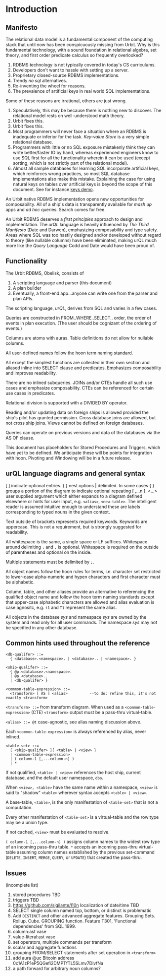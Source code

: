 # Introduction

## Manifesto

The relational data model is a fundamental component of the computing stack that until now has been conspicuously missing from Urbit. Why is this fundamental technology, with a sound foundation in relational algebra, set theory, and first order predicate calculus so frequently overlooked?

1. RDBMS technology is not typically covered in today's CS curriculums.
2. Developers don't want to hassle with setting up a server.
3. Proprietary closed-source RDBMS implementations.
4. Trendy _no sql_ alternatives.
5. Re-inventing the wheel for reasons.
6. The prevalence of artificial keys in real world SQL implementations.

Some of these reasons are irrational, others are just wrong.

1. Speculatively, this may be because there is nothing new to discover. The relational model rests on well-understood math theory.
2. Urbit fixes this.
3. Urbit fixes this.
4. Most programmers will never face a situation where an RDBMS is inadequate or inferior for the task. _Key-value Store_ is a very simple  relational database.
5. Programmers with little or no SQL exposure mistakenly think they can write better/faster IO by hand, whereas experienced engineers know to use SQL first for all the functionality wherein it can be used (except sorting, which is not strictly part of the relational model).
6. Almost all sample databases for learning SQL incorporate artificial keys, which reinforces wrong practices, so most SQL database implementations also make this mistake. Explaining the case for using natural keys on tables over artificial keys is beyond the scope of this document. See for instance [keys demo](https://github.com/ami-levin/Keys-Session/blob/master/Keys_Demo.sql).

An Urbit native RDBMS implementation opens new opportunities for composability. All of a ship's data is transparently available for _mash up_ apps and _ad hoc_ queries. Search comes for free.

An Urbit RDBMS deserves a _first principles_ approach to design and implementation. The _urQL_ language is heavily influenced by _The Third Manifesto_ (Date and Darwen), emphasizing composability and type safety. Areas where SQL was too hastily designed and/or developed without regard to theory (like nullable columns) have been eliminated, making urQL much more like the _Query Language_ Codd and Date would have been proud of.

## Functionality

The Urbit RDBMS, Obelisk, consists of

1. A scripting language and parser (this document)
2. A plan builder
3. Eventually, a front-end app...anyone can write one from the parser and plan APIs.

The scripting language, _urQL_, derives from SQL and varies in a few cases.

Queries are constructed in FROM..WHERE..SELECT.. order, the order of events in plan execution.
(The user should be cognizant of the ordering of events.)

Columns are atoms with auras.
Table definitions do not allow for nullable columns.

All user-defined names follow the hoon term naming standard.

All except the simplest functions are collected in their own section and aliased inline into SELECT clause and predicates.
Emphasizes composability and improves readability.

There are no inlined subqueries.
JOINs and/or CTEs handle all such use cases and emphasize composability.
CTEs can be referenced for certain use cases in predicates.

Relational division is supported with a DIVIDED BY operator.

Reading and/or updating data on foreign ships is allowed provided the ship's pilot has granted permission.
Cross database joins are allowed, but not cross ship joins.
Views cannot be defined on foreign databases.

Queries can operate on previous versions and data of the databases via the AS OF clause.

This document has placeholders for Stored Procedures and Triggers, which have yet to be defined. We anticipate these will be points for integration with hoon.
Pivoting and Windowing will be in a future release.

## urQL language diagrams and general syntax

[ ] indicate optional entries.
{ } nest options | delimited.
In some cases { } groups a portion of the diagram to indicate optional repeating [ ,...n ].
\<...> user supplied argument which either expands to a diagram defined elsewhere or hints for user input, e.g. `<alias>`, `<new-table>`. 
The intelligent reader is assumed intuitive enough to understand these are labels corresponding to typed nouns in the given context.

Text outside of brackets represents required keywords.
Keywords are uppercase. This is not a requirement, but is strongly suggested for readability.

All whitespace is the same, a single space or LF suffices.
Whitespace around delimiting `;` and `,` is optional.
Whitespace is required on the outside of parentheses and optional on the inside.

Multiple statements must be delimited by `;`.

All object names follow the hoon rules for terms, i.e. character set restricted to lower-case alpha-numeric and hypen characters and first character must be alphabetic.

Column, table, and other aliases provide an alternative to referencing the qualified object name and follow the hoon term naming standards except that upper-case alphabetic characters are allowed and alias evaluation is case agnositc, e.g. `t1` and `T1` represent the same alias.

All objects in the database *sys* and namespace *sys* are owned by the system and read only for all user commands. The namespace *sys* may not be specified in any other database.

## Common hints used throughout the reference

```
<db-qualifer> ::=
  { <database>.<namespace>. | <database>.. | <namespace>. }
```

```
<ship-qualifer> ::=
  { @p.<database>.<namespace>.
  | @p.<database>..
  | <db-qualifer> }
```

```
<common-table-expression> ::=
  <transform> [ AS ] <alias>          --to do: refine this, it's not exactly <transform>
```
`<transform> ::=` from transform diagram.
When used as a `<common-table-expression>` (CTE) `<transform>` output must be a pass-thru virtual-table.

`<alias> ::= @t` case-agnostic, see alias naming discussion above.

Each `<common-table-expression>` is always referenced by alias, never inlined.

```
<table-set> ::=
  [ <ship-qualifer> ]{ <table> | <view> }
  | <common-table-expression>
  | ( column-1 [,...column-n] )
  | *
```

If not qualified, `<table> | <view>` references the host ship, current database, and the default user namespace, `dbo`.

When `<view>, <table>` have the same name within a namespace, `<view>` is said to "shadow" `<table>` wherever syntax accepts `<table> | <view>`. 

A base-table, `<table>`, is the only manifestation of `<table-set>` that is not a computation.

Every other manifestation of `<table-set>` is a virtual-table and the row type may be a union type.

If not cached, `<view>` must be evaluated to resolve.

`( column-1 [,...column-n] )` assigns column names to the widest row type of an incoming pass-thru table. `*` accepts an incoming pass-thru virtual-table assuming column names established by the previous set-command (`DELETE`, `INSERT`, `MERGE`, `QUERY`, or `UPDATE`) that created the pass-thru.

## Issues

(incomplete list)
1. stored procedures TBD
2. triggers TBD
3. https://github.com/sigilante/l10n localization of date/time TBD
4. SELECT single column named top, bottom, or distinct is problematic
5. Add `DISTINCT` and other advanced aggregate features. Grouping Sets. Rollup. Cube. GROUPING function. Feature T301, 'Functional dependencies' from SQL 1999.
6. column:ast vase
7. value-literal:ast vase
8. set operators, multiple commands per transform
9. scalar and aggregate functions
10. grouping FROM/SELECT statements after set operation in `<transform>`
11. add aura @uc Bitcoin address 0c1A1zP1eP5QGefi2DMPTfTL5SLmv7DivfNa
12. a path forward for arbitrary noun columns?
